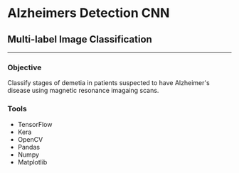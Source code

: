 # Alzheimers Detection CNN
## Multi-label Image Classification 
---
### Objective
Classify stages of demetia in patients suspected to have Alzheimer's disease using magnetic resonance imagaing scans.

### Tools
* TensorFlow
* Kera
* OpenCV
* Pandas
* Numpy
* Matplotlib
